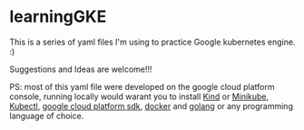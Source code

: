 # learningGKE

This is a series of yaml files I'm using to practice Google kubernetes engine. :)

Suggestions and Ideas are welcome!!!

PS: most of this yaml file were developed on the google cloud platform console, running locally would warant you to install [Kind](https://kind.sigs.k8s.io/docs/user/quick-start/#installation) or [Minikube](https://minikube.sigs.k8s.io/docs/start/), [Kubectl](https://kubernetes.io/docs/tasks/tools/), [google cloud platform sdk](https://cloud.google.com/sdk/docs/install), [docker](https://docs.docker.com/get-docker/) and [golang](https://go.dev/dl/) or any programming language of choice.
